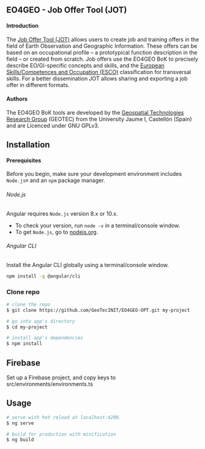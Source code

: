 ## EO4GEO - Job Offer Tool (JOT)

#### Introduction

The [Job Offer Tool (JOT)](https://eo4geo-jot.web.app) allows users to create job and training offers in the field of Earth Observation and Geographic Information. These offers can be based on an occupational profile – a prototypical function description in the field – or created from scratch. Job offers use the EO4GEO BoK to precisely describe EO/GI-specific concepts and skills, and the [European Skills/Competences and Occupation (ESCO)](https://ec.europa.eu/esco/portal/skill) classification for transversal skills. For a better dissemination JOT allows sharing and exporting a job offer in different formats.

#### Authors
The EO4GEO BoK tools are developed by the [Geospatial Technologies Research Group](http://geotec.uji.es/) (GEOTEC) from the University Jaume I, Castellón (Spain) and are Licenced under GNU GPLv3.


## Installation

#### Prerequisites
Before you begin, make sure your development environment includes `Node.js®` and an `npm` package manager.

###### Node.js
Angular requires `Node.js` version 8.x or 10.x.

- To check your version, run `node -v` in a terminal/console window.
- To get `Node.js`, go to [nodejs.org](https://nodejs.org/).

###### Angular CLI
Install the Angular CLI globally using a terminal/console window.
```bash
npm install -g @angular/cli
```

### Clone repo

``` bash
# clone the repo
$ git clone https://github.com/GeoTecINIT/EO4GEO-OPT.git my-project

# go into app's directory
$ cd my-project

# install app's dependencies
$ npm install
```

## Firebase
Set up a Firebase project, and copy keys to src/environments/environments.ts 

## Usage

``` bash
# serve with hot reload at localhost:4200.
$ ng serve

# build for production with minification
$ ng build
```
